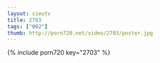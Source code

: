 ```yaml
--- 
layout: sieutv
title: 2703
tags: ["002"]
thumb: http://porn720.net/video/2703/poster.jpg
---
```

{% include porn720 key="2703" %} 
